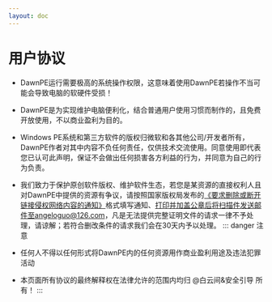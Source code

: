 ```yaml
---
layout: doc
---
```

# 用户协议
* DawnPE运行需要极高的系统操作权限，这意味着使用DawnPE若操作不当可能会导致电脑的软硬件受损！

* DawnPE是为实现维护电脑便利化，结合普通用户使用习惯而制作的，且免费开放使用，不以商业盈利为目的。

* Windows PE系统和第三方软件的版权归微软和各其他公司/开发者所有，DawnPE作者对其中内容不负任何责任，仅供技术交流使用。同意使用即代表您已认可此声明，保证不会做出任何损害各方利益的行为，并同意为自己的行为负责。

* 我们致力于保护原创软件版权、维护软件生态，若您是某资源的直接权利人且对DawnPE中提供的资源有争议，请按照国家版权局发布的[《要求删除或断开链接侵权网络内容的通知》](https://cdn.jsdelivr.net/gh/realwds/cdn/pdf/27061708341.pdf)格式填写通知、打印并加盖公章后将扫描件发送邮件至angeloguo@126.com，凡是无法提供完整证明文件的请求一律不予处理，请谅解；若符合删改条件的请求我们会在30天内予以处理。
::: danger 注意
* 任何人不得以任何形式将DawnPE内的任何资源用作商业盈利用途及违法犯罪活动
* 本页面所有协议的最终解释权在法律允许的范围内均归 @白云间&安全引导 所有！
:::
